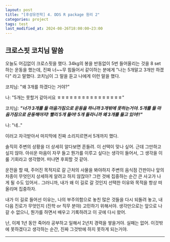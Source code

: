 ```yaml
---
layout: post
title: "[후성유전학] 4. DDS R package 원리 2"
categories: project
tags: test
last_modified_at: 2024-08-26T18:00:00~23:00
---  
```



## 크로스핏 코치님 말씀  
오늘도 어김없이 크로스핏을 했다. 34kg의 봉을 반동없이 5번 들어올리는 것을 8 set 하는 운동을 했는데, 진짜 너~~무 힘들어서 같이하는 분에게 "나는 5개말고 3개만 하겠다" 라고 말했다. 코치님이 그 말을 듣고 나에게 이런 말을 했다.    

코치님: "왜 3개를 하겠다는 거야?"  

나: "5개는 못할거 같아서요 ㅎㅎㅎㅎㅎㅎㅎㅎㅎㅎㅎㅎㅎㅎㅎㅎ"  

코치님: ***"너가 3개를 들 마음가짐으로 운동을 하니까 3개밖에 못하는거야. 5개를 들 마음가짐으로 운동해야지! 빨리 5개 들어! 5개 들라니까 왜 3개를 들고 있어!!"***  

나: "네.."   

이러고 자극받아서 마지막에 진짜 소리지르면서 5개까지 했다.  

솔직히 주변의 상황을 더 상세히 알다보면 흔들려. 이 선택이 맞나 싶어. 근데 그만하고 싶지 않아. 아쉬운 마음이 자꾸 들고 뭔가를 이루고 싶다는 생각이 들어서, 그 생각을 이룰 기회라고 생각했어. 떠나면 후회할 것 같아.  

운전을 할 때, 주어진 목적지로 갈 근처의 사물을 봐야하지 주변의 음식점 간판이나 앞의 차종이 무엇인지 상세하게 알려고 하지 않잖아? 그런 것에 집중하는 순간 큰 사고가 나게 될 수도 있어서.. 그러니까, 내가 왜 이 길로 갈 것인지 선택한 이유와 목적을 항상 떠올리며 집중하자.  

내가 이 길로 들어선 이유는, 나의 부주의함으로 놓친 많은 것들을 다시 되돌려 놓고, 내 다음 진로가 무엇인지 (진학 or 직무 분야) 고민하기 위해서야. 생각만으로는 앞으로 나갈 수 없으니, 뭔가를 하면서 배우고 기록하려고 이 곳에 다시 왔어.  

난, 이제 1년 동안 죽어라 공부하고 일해서 2년치 경력을 쌓을거야. 실패는 없어. 이것밖에 못하겠다고 생각하는 순간, 진짜 그것밖에 하지 못하게 되는거야. 

---  